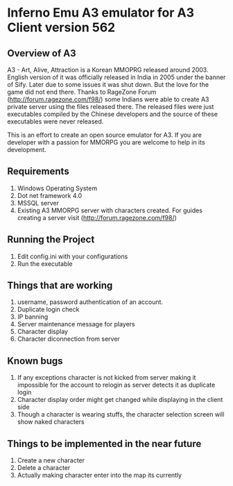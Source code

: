Inferno Emu A3 emulator for A3 Client version 562
==================================================

Overview of A3
---------------
A3 - Art, Alive, Attraction is a Korean MMOPRG released around 2003. English version of it was officially released in India in 2005 under the banner of Sify. Later due to some issues it was shut down. But the love for the game did not end there. Thanks to RageZone Forum (http://forum.ragezone.com/f98/) some Indians were able to create A3 private server using the files released there. The released files were just executables compiled by the Chinese developers and the source of these executables were never released. 

This is an effort to create an open source emulator for A3. If you are developer with a passion for MMORPG you are welcome to help in its development.

Requirements
------------
1. Windows Operating System
2. Dot net framework 4.0
3. MSSQL server
4. Existing A3 MMORPG server with characters created. For guides creating a server visit (http://forum.ragezone.com/f98/)

Running the Project
-------------------
1. Edit config.ini with your configurations
2. Run the executable


Things that are working
------------------------
1. username, password authentication of an account.
2. Duplicate login check
3. IP banning
4. Server maintenance message for players
5. Character display
6. Character diconnection from server

Known bugs
----------
1. If any exceptions character is not kicked from server making it impossible for the account to relogin as server detects it as duplicate login
2. Character display order might get changed while displaying in the client side
3. Though a character is wearing stuffs, the character selection screen will show naked characters

Things to be implemented in the near future
--------------------------------------------
1. Create a new character
2. Delete a character
3. Actually making character enter into the map its currently